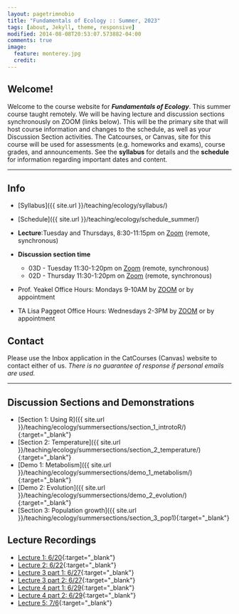 ```yaml
---
layout: pagetrimnobio
title: "Fundamentals of Ecology :: Summer, 2023"
tags: [about, Jekyll, theme, responsive]
modified: 2014-08-08T20:53:07.573882-04:00
comments: true
image:
  feature: monterey.jpg
  credit:
---
```


## Welcome!
Welcome to the course website for ***Fundamentals of Ecology***. This summer course taught remotely. We will be having lecture and discussion sections synchronously on ZOOM (links below). This will be the primary site that will host course information and changes to the schedule, as well as your Discussion Section activities. The Catcourses, or Canvas, site for this course will be used for assessments (e.g. homeworks and exams), course grades, and announcements. See the **syllabus** for details and the **schedule** for information regarding important dates and content.



---

## Info
*	[Syllabus]({{ site.url }}/teaching/ecology/syllabus/)  
* [Schedule]({{ site.url }}/teaching/ecology/schedule_summer/)  
*	**Lecture**:Tuesday and Thursdays, 8:30-11:15pm on [Zoom](https://ucmerced.zoom.us/j/82629391369) (remote, synchronous)  
* **Discussion section time**  
    * 03D - Tuesday 11:30-1:20pm on [Zoom](https://ucmerced.zoom.us/j/85147840634) (remote, synchronous)  
    * 02D - Thursday 11:30-1:20pm on [Zoom](https://ucmerced.zoom.us/j/89062804429) (remote, synchronous)  

*	Prof. Yeakel Office Hours: Mondays 9-10AM by [ZOOM](https://ucmerced.zoom.us/j/5384567727) or by appointment   
*	TA Lisa Paggeot Office Hours: Wednesdays 2-3PM by [ZOOM](https://ucmerced.zoom.us/j/85904201082?pwd=SEY0cmZmeEo5ankreFpmMWw5ZmdQQT09) or by appointment   

## Contact
Please use the Inbox application in the CatCourses (Canvas) website to contact either of us. *There is no guarantee of response if personal emails are used.*

---




## Discussion Sections and Demonstrations
* [Section 1: Using R]({{ site.url }}/teaching/ecology/summersections/section_1_introtoR/){:target="_blank"}  
* [Section 2: Temperature]({{ site.url }}/teaching/ecology/summersections/section_2_temperature/){:target="_blank"}  
* [Demo 1: Metabolism]({{ site.url }}/teaching/ecology/summersections/demo_1_metabolism/){:target="_blank"}   
* [Demo 2: Evolution]({{ site.url }}/teaching/ecology/summersections/demo_2_evolution/){:target="_blank"}   
* [Section 3: Population growth]({{ site.url }}/teaching/ecology/summersections/section_3_pop1){:target="_blank"}  

## Lecture Recordings
* [Lecture 1: 6/20](https://ucmerced.box.com/s/kyxnsplc88aw1nen4y7zs8ljhz2j9jbl){:target="_blank"}  
* [Lecture 2: 6/22](https://ucmerced.box.com/s/zpcyahr7i4rw4qhakuwujaw86el0amwe){:target="_blank"}  
* [Lecture 3 part 1: 6/27](https://ucmerced.box.com/s/678cz3gh5bd5fif03t0aqxi94yzficsf){:target="_blank"}  
* [Lecture 3 part 2: 6/27](https://ucmerced.box.com/s/jktcv7lxi34i2slm80sqnf3kjc9moqz6){:target="_blank"}  
* [Lecture 4 part 1: 6/29](https://ucmerced.box.com/s/eb4xrir1t1lj9a8zzrycu2sa0ba3mw7d){:target="_blank"}  
* [Lecture 4 part 2: 6/29](https://ucmerced.box.com/s/ee3ry0ro7usuwkn8u5xbypi08j3rk1fz){:target="_blank"}  
* [Lecture 5: 7/6](https://ucmerced.box.com/s/4kd2gz15hzaao7cwi820sbg148w905ui){:target="_blank"}  


<!-- 
* [Section 1: Temperature as an ecological constraint]({{ site.url }}/teaching/ecology/summersections/section_1_temperature){:target="_blank"}  
* [Section 2: Allometry & Macroecology]({{ site.url }}/teaching/ecology/summersections/section_2_metabolism){:target="_blank"}  
* [Section 3: Evolution by natural selection]({{ site.url }}/teaching/ecology/summersections/section_3_evolution){:target="_blank"}  
* [Demo 2: Life history strategies]({{ site.url }}/teaching/ecology/summersections/demo_2_lifehistory){:target="_blank"}  
* [Section 4: Population growth]({{ site.url }}/teaching/ecology/summersections/section_4_pop1){:target="_blank"}  
* [Demo 3: Game theory!]({{ site.url }}/teaching/ecology/summersections/demo_3_gametheory){:target="_blank"}  
* [Section 5: Competition]({{ site.url }}/teaching/ecology/summersections/section_5_comp){:target="_blank"}  
* [Demo 4: Competition dynamics]({{ site.url }}/teaching/ecology/summersections/demo_4_comp){:target="_blank"}  
* [Section 6: Predation]({{ site.url }}/teaching/ecology/summersections/section_6_pred){:target="_blank"}  
* [Demo 5: Predation dynamics]({{ site.url }}/teaching/ecology/summersections/demo_5_pred){:target="_blank"}  
* [Section 7: Disease Dynamics]({{ site.url }}/teaching/ecology/summersections/section_7_disease){:target="_blank"}  


## Lecture Recordings
* Lecture 1: Forgot to record! Please get notes from a classmate  
* [Lecture 2: Biomes and Temperature](https://ucmerced.box.com/s/vh6g6tw9u3ey7o0gsangs8yly2b2o6j2){:target="_blank"}  
* [Lecture 3: Energy and Metabolism](https://ucmerced.box.com/s/d3q4x0gns9wvrck2kss176k3kq9wmq5v){:target="_blank"}  
* [Lecture 4: Metabolism, allometry, and Evolution](https://ucmerced.box.com/s/24qx4ygj41bdew94l04igaoflorjgh5v){:target="_blank"} Note: Ignore the announcements at the beginning/end of the lecture, which was recorded last year.  
* [Lecture 5: Evolution continued and life history](https://ucmerced.box.com/s/brkg6yhficljoipu5oo525au2dzuw7dq){:target="_blank"}  
* [Lecture 6: Life history continued](https://ucmerced.box.com/s/2916x6xrdlw99n2uo80310hcz1ossk77){:target="_blank"}  
* [Lecture 7: Game Theory](https://ucmerced.box.com/s/91s3xjh9bt3py2tep16otyndsir4w8dt){:target="_blank"}  
* [Lecture 8: Exponential and logistic population growth](https://ucmerced.box.com/s/gc0hzrxbyqj3ilt00dw3s8lc84xnpj17){:target="_blank"}  
* [Lecture 9: Discrete growth and Competition](https://ucmerced.box.com/s/0oid1o9pntcrd21xxhq54xk2jh5upyhf){:target="_blank"}  
* [Lecture 10: Competition dynamics](https://ucmerced.box.com/s/p303v274bdmbds3z5bsvp8qg3yowcm9o){:target="_blank"}  
* Lecture 11: Predation (will try to convert video this weekend)  
* Lecture 12: [Predation dynamics and parasitism](https://ucmerced.box.com/s/cpz51m7dj6tmmaxo3qez17d13f0ror1r){:target="_blank"}  
    * [Wasp Parasitoid video](https://ucmerced.box.com/s/9gvw9lve320w7vlta12jes1y5um3qgi2){:target="_blank"}  
    * [Malaria video part 1](https://ucmerced.box.com/s/p7afzdp319asy0vowy5rwud6kz6r9suj){:target="_blank"}  
    * [Malaria video part 2](https://ucmerced.box.com/s/e6pl4gq680zxdc18p24fd7tt4n4tuje2){:target="_blank"}  
* [Lecture 13](https://ucmerced.box.com/s/w2agipd7jw56sdbsl5pm9ynuc4se585n){:target="_blank"}  
* [Lecture 14](https://ucmerced.box.com/s/pp4k19fjog2ncsvachihkpim1kvvd9it){:target="_blank"}  

 -->






